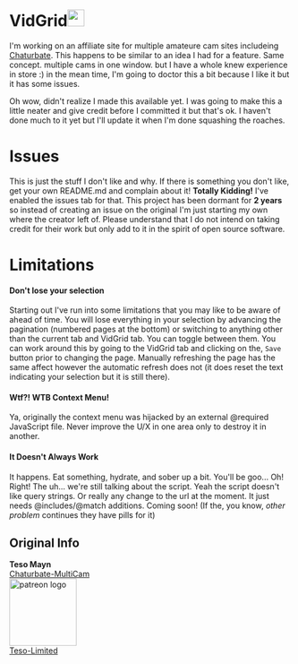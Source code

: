 # VidGrid<img src="https://www.spreadshirt.com/image-server/v1/designs/11624206,width=178,height=178/stripper-pole-dancer-silhouette-darr.png" height="30" style="height:30px;">
I'm working on an affiliate site for multiple amateure cam sites includeing [Chaturbate](https://chaturbate.com "Chaturbate: The Act of Masturbating While Chatting Online"). This happens to be similar to an idea I had for a feature. Same concept. multiple cams in one window. but I have a whole knew experience in store :) in the mean time, I'm going to doctor this a bit because I like it but it has some issues.

Oh wow, didn't realize I made this available yet. I was going to make this a little neater and give credit before I committed it but that's ok. I haven't done much to it yet but I'll update it when I'm done squashing the roaches.

# Issues
This is just the stuff I don't like and why. If there is something you don't like, get your own README.md and complain about it! __Totally Kidding!__ I've enabled the issues tab for that. This project has been dormant for __2 years__ so instead of creating an issue on the original I'm just starting my own where the creator left of. Please understand that I do not intend on taking credit for their work but only add to it in the spirit of open source software.

# Limitations

#### Don't lose your selection
Starting out I've run into some limitations that you may like to be aware of ahead of time. You will lose everything in your selection by advancing the pagination (numbered pages at the bottom) or switching to anything other than the current tab and VidGrid tab. You can toggle between them. You can work around this by going to the VidGrid tab and clicking on the, `Save` button prior to changing the page. Manually refreshing the page has the same affect however the automatic refresh does not (it does reset the text indicating your selection but it is still there).

#### Wtf?! WTB Context Menu!
Ya, originally the context menu was hijacked by an external @required JavaScript file. Never improve the U/X in one area only to destroy it in another.

#### It Doesn't Always Work
It happens. Eat something, hydrate, and sober up a bit. You'll be goo... Oh! Right! The uh... we're still talking about the script. Yeah the script doesn't like query strings. Or really any change to the url at the moment. It just needs @includes/@match additions. Coming soon! (If the, you know, _other problem_ continues they have pills for it)

## Original Info
__Teso Mayn__<br>
[Chaturbate-MultiCam](https://github.com/Teso-Limited/Chaturbate-MultiCam)<br>
<a href="https://tesomayn.com/" target="_blank"><img src="https://orig14.deviantart.net/ca4f/f/2015/039/1/5/oox0e_patreon_logo_shine_by_artbrosean-d8h8tmp.png" title="patreon logo" height="120" style="height:120px;"></a><br>
[Teso-Limited](https://tesomayn.com/)
